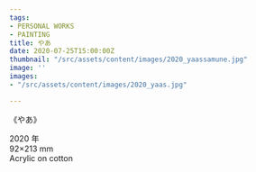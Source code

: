 ```yaml
---
tags:
- PERSONAL WORKS
- PAINTING
title: やあ
date: 2020-07-25T15:00:00Z
thumbnail: "/src/assets/content/images/2020_yaassamune.jpg"
image: ''
images:
- "/src/assets/content/images/2020_yaas.jpg"

---
```

《やあ》

2020 年  
92×213 mm  
Acrylic on cotton